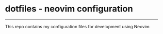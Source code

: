 # dotfiles - neovim configuration
---
This repo contains my configuration files for development using Neovim

